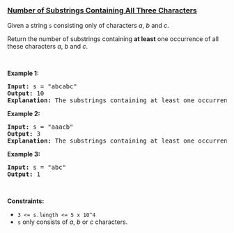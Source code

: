 ### [Number of Substrings Containing All Three Characters](https://leetcode.com/problems/number-of-substrings-containing-all-three-characters)

<p>Given a string <code>s</code>&nbsp;consisting only of characters <em>a</em>, <em>b</em> and <em>c</em>.</p>

<p>Return the number of substrings containing <b>at least</b>&nbsp;one occurrence of all these characters <em>a</em>, <em>b</em> and <em>c</em>.</p>

<p>&nbsp;</p>
<p><strong>Example 1:</strong></p>

<pre>
<strong>Input:</strong> s = &quot;abcabc&quot;
<strong>Output:</strong> 10
<strong>Explanation:</strong> The substrings containing&nbsp;at least&nbsp;one occurrence of the characters&nbsp;<em>a</em>,&nbsp;<em>b</em>&nbsp;and&nbsp;<em>c are &quot;</em>abc<em>&quot;, &quot;</em>abca<em>&quot;, &quot;</em>abcab<em>&quot;, &quot;</em>abcabc<em>&quot;, &quot;</em>bca<em>&quot;, &quot;</em>bcab<em>&quot;, &quot;</em>bcabc<em>&quot;, &quot;</em>cab<em>&quot;, &quot;</em>cabc<em>&quot; </em>and<em> &quot;</em>abc<em>&quot; </em>(<strong>again</strong>)<em>. </em>
</pre>

<p><strong>Example 2:</strong></p>

<pre>
<strong>Input:</strong> s = &quot;aaacb&quot;
<strong>Output:</strong> 3
<strong>Explanation:</strong> The substrings containing&nbsp;at least&nbsp;one occurrence of the characters&nbsp;<em>a</em>,&nbsp;<em>b</em>&nbsp;and&nbsp;<em>c are &quot;</em>aaacb<em>&quot;, &quot;</em>aacb<em>&quot; </em>and<em> &quot;</em>acb<em>&quot;.</em><em> </em>
</pre>

<p><strong>Example 3:</strong></p>

<pre>
<strong>Input:</strong> s = &quot;abc&quot;
<strong>Output:</strong> 1
</pre>

<p>&nbsp;</p>
<p><strong>Constraints:</strong></p>

<ul>
	<li><code>3 &lt;= s.length &lt;= 5 x 10^4</code></li>
	<li><code>s</code>&nbsp;only consists of&nbsp;<em>a</em>, <em>b</em> or <em>c&nbsp;</em>characters.</li>
</ul>
